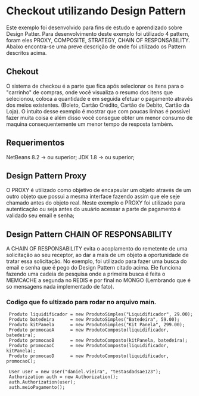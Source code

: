 # Checkout utilizando Design Pattern

Este exemplo foi desenvolvido para fins de estudo e aprendizado sobre Design Patter. 
Para desenvolvimento deste exemplo foi utilizado 4 pattern, foram eles PROXY, COMPOSITE, STRATEGY, CHAIN  OF RESPONSABILITY.
Abaixo encontra-se uma preve descrição de onde foi utilizado os Pattern descritos acima.

## Chekout
O sistema de checkou é a parte que fica após selecionar os itens para o "carrinho" de compras, onde você visualiza o resumo dos itens que selecionou, coloca a quantidade e em seguida efetuar o pagamento através dos meios existentes. (Boleto, Cartão Crédito, Cartão de Debito, Cartão da Loja).
O intuito desse exemplo é mostrar que com poucas linhas é possivel fazer muita coisa e além disso você consegue obter um menor consumo de maquina consequentemente um menor tempo de resposta também.

## Requerimentos
NetBeans 8.2 -> ou superior;
JDK 1.8 -> ou superior;

## Design Pattern Proxy
O PROXY é utilizado como objetivo de encapsular um objeto através de um outro objeto que possui a mesma interface fazendo assim que ele seje chamado antes do objeto real.
Neste exemplo o PROXY foi utilizado para autenticação ou seja antes do usuário acessar a parte de pagamento é validado seu email e senha;

## Design Pattern CHAIN  OF RESPONSABILITY
A CHAIN  OF RESPONSABILITY evita o acoplamento do remetente de uma solicitação ao seu receptor, ao dar a mais de um objeto a oportunidade de tratar essa solicitação.
No exemplo, foi utilizado para fazer uma busca do email e senha que é pego do Design Pattern citado acima. Ele funciona fazendo uma cadeia de pesquisa onde a primeira busca é feita o MEMCACHE a segunda no REDIS e por final no MONGO (Lembrando que é so mensagens nada implementado de fato).

### Codigo que fo ultizado para rodar no arquivo main. 

```
 Produto liquidificador = new ProdutoSimples("Liquidificador", 29.00);
 Produto batedeira      = new ProdutoSimples("Batedeira", 59.00);
 Produto kitPanela      = new ProdutoSimples("Kit Panela", 299.00);
 Produto promocaoA      = new ProdutoComposto(liquidificador, batedeira);
 Produto promocaoB      = new ProdutoComposto(kitPanela, batedeira);
 Produto promocaoC      = new ProdutoComposto(liquidificador, kitPanela);
 Produto promocaoD      = new ProdutoComposto(liquidificador, promocaoC);

 User user = new User("daniel.vieira", "testasdadsae123");
 Authorization auth = new Authorization();
 auth.Authorization(user);
 auth.meioPagamento();

```

